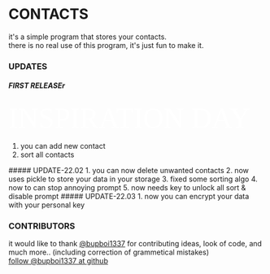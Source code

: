 # CONTACTS
it's a simple program that stores your contacts.  
there is no real use of this program, it's just fun to make it.

### UPDATES
##### FIRST RELEASEr
<span style="color:#fff; font-family: 'Bebas Neue'; font-size: 4em;">INSPIRATION DAY
1. you can add new contact  
2. sort all contacts
</span>
##### UPDATE-22.02
1. you can now delete unwanted contacts  
2. now uses pickle to store your data in your storage  
3. fixed some sorting algo  
4. now to can stop annoying prompt  
5. now needs key to unlock all sort & disable prompt
##### UPDATE-22.03
1. now you can encrypt your data with your personal key  


### CONTRIBUTORS
it would like to thank [@bupboi1337](https://github.com/bupboi1337) for contributing ideas, look of code, and much more.. (including correction of grammetical mistakes)  
[follow @bupboi1337 at github](https://github.com/bupboi1337)  
